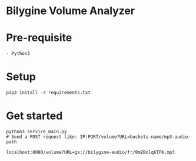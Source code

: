 # Bilygine Volume Analyzer

# Pre-requisite
    - Python3

# Setup
    pip3 install -r requirements.txt

# Get started

    python3 service_main.py
    # Send a POST request like: IP:PORT/volume?URL=buckets-name/mp3-audio-path

    localhost:8080/volume?URL=gs://bilygine-audio/fr/0mZBolqKTPA.mp3

